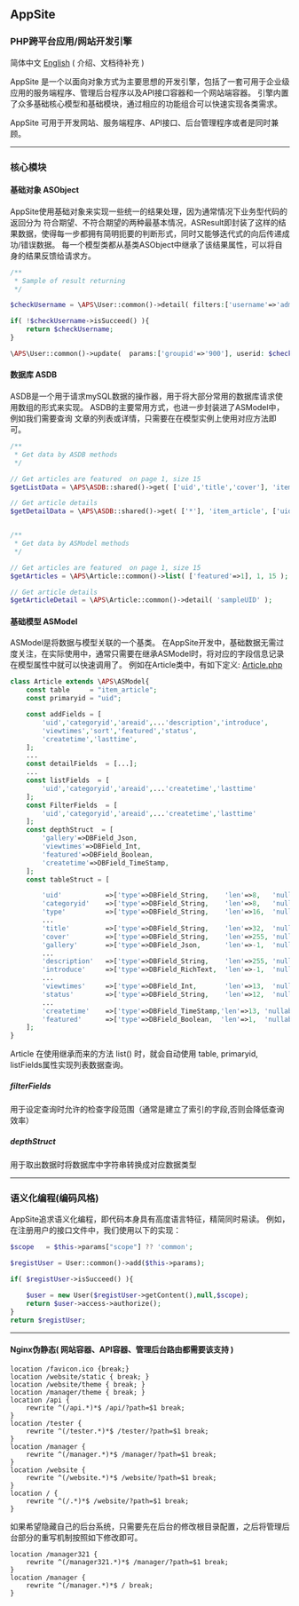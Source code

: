 ## AppSite
### PHP跨平台应用/网站开发引擎

简体中文 [English](README_en.md) ( 介绍、文档待补充 )

AppSite 是一个以面向对象方式为主要思想的开发引擎，包括了一套可用于企业级应用的服务端程序、管理后台程序以及API接口容器和一个网站端容器。
引擎内置了众多基础核心模型和基础模块，通过相应的功能组合可以快速实现各类需求。

AppSite 可用于开发网站、服务端程序、API接口、后台管理程序或者是同时兼顾。

<hr>

### 核心模块 
#### 基础对象 ASObject  

AppSite使用基础对象来实现一些统一的结果处理，因为通常情况下业务型代码的返回分为 符合期望、不符合期望的两种最基本情况，ASResult即封装了这样的结果数据，使得每一步都拥有简明扼要的判断形式，同时又能够迭代式的向后传递成功/错误数据。
每一个模型类都从基类ASObject中继承了该结果属性，可以将自身的结果反馈给请求方。

```php
/**
 * Sample of result returning
 */

$checkUsername = \APS\User::common()->detail( filters:['username'=>'admin'] );

if( !$checkUsername->isSucceed() ){
    return $checkUsername;
}

\APS\User::common()->update(  params:['groupid'=>'900'], userid: $checkUsername->getContent()['userid'] );
```


#### 数据库 ASDB

ASDB是一个用于请求mySQL数据的操作器，用于将大部分常用的数据库请求使用数组的形式来实现。
ASDB的主要常用方式，也进一步封装进了ASModel中，例如我们需要查询 文章的列表或详情，只需要在在模型实例上使用对应方法即可。

```php
/**
 * Get data by ASDB methods
 */

// Get articles are featured  on page 1, size 15
$getListData = \APS\ASDB::shared()->get( ['uid','title','cover'], 'item_article', ['featured'=>1], 1, 15 );

// Get article details
$getDetailData = \APS\ASDB::shared()->get( ['*'], 'item_article', ['uid'=>'sampleUID'], 1, 1 );


/**
 * Get data by ASModel methods
 */

// Get articles are featured  on page 1, size 15
$getArticles = \APS\Article::common()->list( ['featured'=>1], 1, 15 );

// Get article details
$getArticleDetail = \APS\Article::common()->detail( 'sampleUID' );
```

#### 基础模型 ASModel

ASModel是将数据与模型关联的一个基类。
在AppSite开发中，基础数据无需过度关注，在实际使用中，通常只需要在继承ASModel时，将对应的字段信息记录在模型属性中就可以快速调用了。
例如在Article类中，有如下定义: [Article.php](server/engine/service/Article.php)

```php
class Article extends \APS\ASModel{
    const table     = "item_article";
    const primaryid = "uid";

    const addFields = [
        'uid','categoryid','areaid',...'description','introduce',
        'viewtimes','sort','featured','status',
        'createtime','lasttime',
    ];
    ...
    const detailFields  = [...];
    ...
    const listFields  = [
        'uid','categoryid','areaid',...'createtime','lasttime'
    ];
    const FilterFields  = [
        'uid','categoryid','areaid',...'createtime','lasttime'
    ];
    const depthStruct  = [
		'gallery'=>DBField_Json,
		'viewtimes'=>DBField_Int,
		'featured'=>DBField_Boolean,
		'createtime'=>DBField_TimeStamp,
    ];
    const tableStruct = [

		'uid'           =>['type'=>DBField_String,    'len'=>8,   'nullable'=>0,  'cmt'=>'索引ID' , 'idx'=>DBIndex_Unique ],
		'categoryid'    =>['type'=>DBField_String,    'len'=>8,   'nullable'=>1,  'cmt'=>'分类ID' , 'idx'=>DBIndex_Index ],
		'type'          =>['type'=>DBField_String,    'len'=>16,  'nullable'=>1,  'cmt'=>'类型 text,cover,video,gallery...' ],
		...
		'title'         =>['type'=>DBField_String,    'len'=>32,  'nullable'=>0,  'cmt'=>'名称名' ,  'idx'=>DBIndex_FullText ],
		'cover'         =>['type'=>DBField_String,    'len'=>255, 'nullable'=>1,  'cmt'=>'封面' ],
		'gallery'       =>['type'=>DBField_Json,      'len'=>-1,  'nullable'=>1,  'cmt'=>'详情介绍' ],
		...
		'description'   =>['type'=>DBField_String,    'len'=>255, 'nullable'=>1,  'cmt'=>'描述' ,   'idx'=>DBIndex_FullText ],
		'introduce'     =>['type'=>DBField_RichText,  'len'=>-1,  'nullable'=>1,  'cmt'=>'详情介绍' ],
		...
		'viewtimes'     =>['type'=>DBField_Int,       'len'=>13,  'nullable'=>0,  'cmt'=>'播放次数',  'dft'=>0,       ],
		'status'        =>['type'=>DBField_String,    'len'=>12,  'nullable'=>0,  'cmt'=>'状态',    'dft'=>'enabled',       ],
		...
		'createtime'    =>['type'=>DBField_TimeStamp,'len'=>13, 'nullable'=>0,  'cmt'=>'创建时间',           'idx'=>DBIndex_Index, ],
		'featured'      =>['type'=>DBField_Boolean,  'len'=>1,  'nullable'=>0,  'cmt'=>'置顶',  'dft'=>0,    'idx'=>DBIndex_Index, ],
    ];
}
```

Article 在使用继承而来的方法 list() 时，就会自动使用 table, primaryid, listFields属性实现列表数据查询。

##### filterFields 
用于设定查询时允许的检查字段范围（通常是建立了索引的字段,否则会降低查询效率）

##### depthStruct
用于取出数据时将数据库中字符串转换成对应数据类型

<hr>

### 语义化编程(编码风格)

AppSite追求语义化编程，即代码本身具有高度语言特征，精简同时易读。
例如，在注册用户的接口文件中，我们使用以下的实现：

```php
$scope   = $this->params["scope"] ?? 'common';

$registUser = User::common()->add($this->params);

if( $registUser->isSucceed() ){

    $user = new User($registUser->getContent(),null,$scope);
    return $user->access->authorize();
}
return $registUser;
```


<hr>

#### Nginx伪静态( 网站容器、API容器、管理后台路由都需要该支持 )

```
location /favicon.ico {break;}
location /website/static { break; }
location /website/theme { break; }
location /manager/theme { break; }
location /api {
    rewrite ^(/api.*)*$ /api/?path=$1 break;
}
location /tester {
    rewrite ^(/tester.*)*$ /tester/?path=$1 break;
}
location /manager {
    rewrite ^(/manager.*)*$ /manager/?path=$1 break;
}
location /website {
    rewrite ^(/website.*)*$ /website/?path=$1 break;
}
location / {
    rewrite ^(/.*)*$ /website/?path=$1 break;
}
```

如果希望隐藏自己的后台系统，只需要先在后台的修改根目录配置，之后将管理后台部分的重写机制按照如下修改即可。

```
location /manager321 {
    rewrite ^(/manager321.*)*$ /manager/?path=$1 break;
}
location /manager {
    rewrite ^(/manager.*)*$ / break;
}
```
